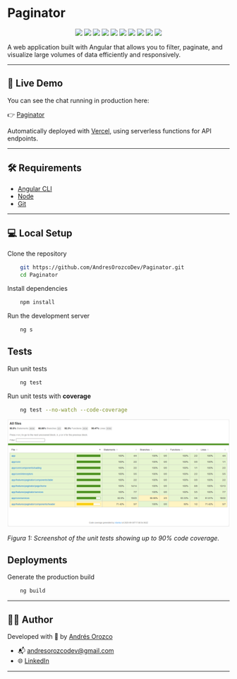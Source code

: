 # Paginator

<p align="center">
  <img src="https://img.shields.io/badge/Angular-19.1.0-DD0031?logo=angular&logoColor=white" />
  <img src="https://img.shields.io/badge/TypeScript-5.7.2-007ACC?logo=typescript&logoColor=white" />
  <img src="https://img.shields.io/badge/RxJS-7.8.0-B7178C?logo=reactivex&logoColor=white" />
  <img src="https://img.shields.io/badge/Bootstrap-5.3.7-7952B3?logo=bootstrap&logoColor=white" />
  <img src="https://img.shields.io/badge/Node.js-18.18.0-6DA55F?logo=node.js&logoColor=white" />
  <img src="https://img.shields.io/badge/Karma-6.4.0-46C6C6?logo=karma&logoColor=white" />
  <img src="https://img.shields.io/badge/Jasmine-5.5.0-8A4182?logo=jasmine&logoColor=white" />
  <img src="https://img.shields.io/badge/Deployed%20on-Vercel-black?logo=vercel" />
  <img src="https://img.shields.io/badge/status-in%20development-yellow" />
  <img src="https://img.shields.io/badge/license-MIT-blue" />
</p>

A web application built with Angular that allows you to filter, paginate, and visualize large volumes of data efficiently and responsively.

---

## 🔗 Live Demo

You can see the chat running in production here:

👉 [Paginator](https://paginator-six.vercel.app/)

Automatically deployed with [Vercel](https://vercel.com), using serverless functions for API endpoints.

---

## 🛠️ Requirements

- [Angular CLI](https://nodejs.org/)
- [Node](https://nodejs.org/)
- [Git](https://git-scm.com/)

---

## 💻 Local Setup

Clone the repository
```bash
    git https://github.com/AndresOrozcoDev/Paginator.git
    cd Paginator
```

Install dependencies
```bash
    npm install
```

Run the development server
```bash
    ng s
```

## Tests
Run unit tests
```bash
    ng test
```

Run unit tests with **coverage**
```bash
    ng test --no-watch --code-coverage
```

![Unit test with coverage](./src//assets/images/test_covergae.png)

*Figura 1: Screenshot of the unit tests showing up to 90% code coverage.*

## Deployments
Generate the production build
```bash
    ng build
```

---

## 👨‍💻 Author

Developed with 💙 by [Andrés Orozco](https://github.com/AndresOrozcoDev)

- 📬 [andresorozcodev@gmail.com](mailto:andresorozcodev@gmail.com)
- 🌐 [LinkedIn](https://www.linkedin.com/in/andresorozcodev)

---
